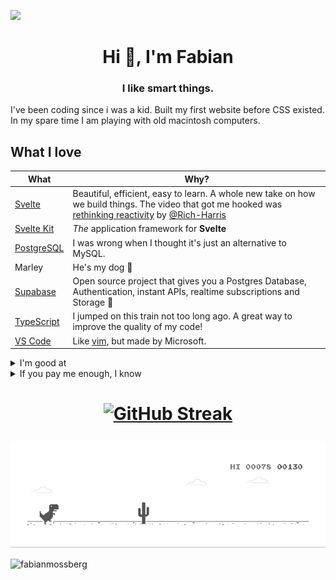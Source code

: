 ![](https://hit.yhype.me/github/profile?user_id=1999142)

<h1 align="center">Hi 👋, I'm Fabian</h1>
<h3 align="center">I like smart things.</h3>

<p>I've been coding since i was a kid. Built my first website before CSS existed. In my spare time I am playing with old macintosh computers.</p>

## What I love

| What                                                  | Why?                                                                                                                                                                                                                   |
| ----------------------------------------------------- | ---------------------------------------------------------------------------------------------------------------------------------------------------------------------------------------------------------------------- |
| [Svelte](https://github.com/sveltejs/svelte)          | Beautiful, efficient, easy to learn. A whole new take on how we build things. The video that got me hooked was [rethinking reactivity](https://youtu.be/AdNJ3fydeao) by [@Rich-Harris](https://github.com/Rich-Harris) |
| [Svelte Kit](https://github.com/sveltejs/kit)         | *The* application framework for **Svelte**                                                                                                                                                                             |
| [PostgreSQL](https://github.com/postgres/postgres)    | I was wrong when I thought it's just an alternative to MySQL.                                                                                                                                                          |
| Marley                                                | He's my dog 🐩                                                                                                                                                                                                          |
| [Supabase](https://github.com/supabase/supabase)      | Open source project that gives you a Postgres Database, Authentication, instant APIs, realtime subscriptions and Storage 🤯                                                                                             |
| [TypeScript](https://github.com/microsoft/TypeScript) | I jumped on this train not too long ago. A great way to improve the quality of my code!                                                                                                                                |
| [VS Code](https://github.com/microsoft/vscode)        | Like [vim](https://github.com/vim/vim), but made by Microsoft.                                                                                                                                                         |

<details>
  <summary>I'm good at</summary>
  
- Solving problems
- Logic
- Data
- Performance
- Optimization
- Conversion optimization
- Research
- Breaking things
- Finding bugs
  
</details>
<details>
<summary>If you pay me enough, I know</summary>
  
- WordPress
- PHP
- Classic ASP
- How to get your printer working
  
</details>

<h1 align="center"
  
[![GitHub Streak](https://github-readme-streak-stats.herokuapp.com?user=fabianmossberg&theme=highcontrast)](https://git.io/streak-stats)
    
</h1>

<img src="dino.gif" />

<p align="left"> <img src="https://komarev.com/ghpvc/?username=fabianmossberg&label=Profile%20views&color=cd26d9&style=flat-square" alt="fabianmossberg" /> </p>

